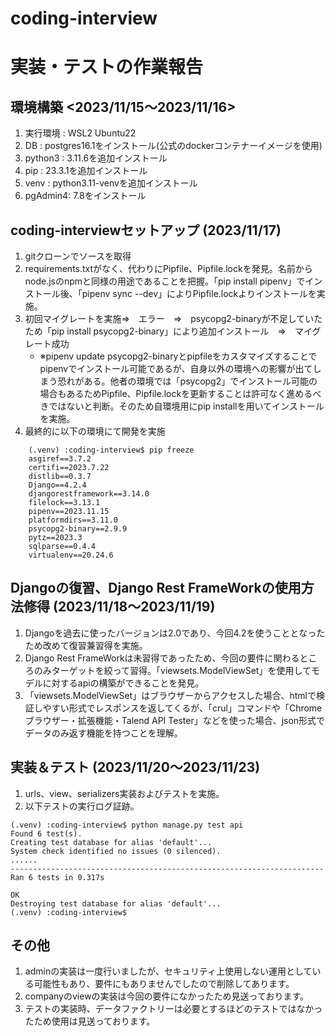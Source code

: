 # coding-interview

# 実装・テストの作業報告

## 環境構築 <2023/11/15～2023/11/16>
1. 実行環境 : WSL2 Ubuntu22
2. DB      : postgres16.1をインストール(公式のdockerコンテナーイメージを使用)
3. python3 : 3.11.6を追加インストール
4. pip     : 23.3.1を追加インストール
5. venv    : python3.11-venvを追加インストール
6. pgAdmin4: 7.8をインストール

## coding-interviewセットアップ (2023/11/17)
1. gitクローンでソースを取得
2. requirements.txtがなく、代わりにPipfile、Pipfile.lockを発見。名前からnode.jsのnpmと同様の用途であることを把握。「pip install pipenv」でインストール後、「pipenv sync --dev」によりPipfile.lockよりインストールを実施。
3. 初回マイグレートを実施⇒　エラー　⇒　psycopg2-binaryが不足していたため「pip install psycopg2-binary」により追加インストール　⇒　マイグレート成功
   - ※pipenv update psycopg2-binaryとpipfileをカスタマイズすることでpipenvでインストール可能であるが、自身以外の環境への影響が出てしまう恐れがある。他者の環境では「psycopg2」でインストール可能の場合もあるためPipfile、Pipfile.lockを更新することは許可なく進めるべきではないと判断。そのため自環境用にpip installを用いてインストールを実施。
4. 最終的に以下の環境にて開発を実施
```
    (.venv) :coding-interview$ pip freeze  
    asgiref==3.7.2  
    certifi==2023.7.22  
    distlib==0.3.7  
    Django==4.2.4  
    djangorestframework==3.14.0  
    filelock==3.13.1  
    pipenv==2023.11.15  
    platformdirs==3.11.0  
    psycopg2-binary==2.9.9  
    pytz==2023.3  
    sqlparse==0.4.4  
    virtualenv==20.24.6  
```

## Djangoの復習、Django Rest FrameWorkの使用方法修得 (2023/11/18～2023/11/19)
1. Djangoを過去に使ったバージョンは2.0であり、今回4.2を使うこととなったため改めて復習兼習得を実施。
2. Django Rest FrameWorkは未習得であったため、今回の要件に関わるところのみターゲットを絞って習得。「viewsets.ModelViewSet」を使用してモデルに対するapiの構築ができることを発見。
3. 「viewsets.ModelViewSet」はブラウザーからアクセスした場合、htmlで検証しやすい形式でレスポンスを返してくるが、「crul」コマンドや「Chromeブラウザー・拡張機能・Talend API Tester」などを使った場合、json形式でデータのみ返す機能を持つことを理解。

## 実装＆テスト (2023/11/20～2023/11/23)
1. urls、view、serializers実装およびテストを実施。
2. 以下テストの実行ログ証跡。
```
(.venv) :coding-interview$ python manage.py test api
Found 6 test(s).
Creating test database for alias 'default'...
System check identified no issues (0 silenced).
......
----------------------------------------------------------------------
Ran 6 tests in 0.317s

OK
Destroying test database for alias 'default'...
(.venv) :coding-interview$ 
```

## その他 
1. adminの実装は一度行いましたが、セキュリティ上使用しない運用としている可能性もあり、要件にもありませんでしたので削除してあります。
2. companyのviewの実装は今回の要件になかったため見送っております。
3. テストの実装時、データファクトリーは必要とするほどのテストではなかったため使用は見送っております。
